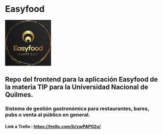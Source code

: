 # Easyfood

<img src="images/EasyFoodOriginal.png" width="150" height="150" alt="logo">

## Repo del frontend para la aplicación Easyfood de la materia TIP para la Universidad Nacional de Quilmes.

### Sistema de gestión gastronómica para restaurantes, bares, pubs o venta al público en general.

#### Link a Trello : https://trello.com/b/zwPAP02o/
